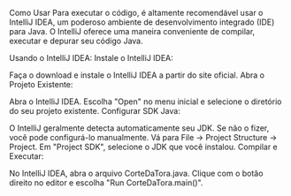 Como Usar
Para executar o código, é altamente recomendável usar o IntelliJ IDEA, um poderoso ambiente de desenvolvimento integrado (IDE) para Java. O IntelliJ oferece uma maneira conveniente de compilar, executar e depurar seu código Java.

Usando o IntelliJ IDEA:
Instale o IntelliJ IDEA:

Faça o download e instale o IntelliJ IDEA a partir do site oficial.
Abra o Projeto Existente:

Abra o IntelliJ IDEA.
Escolha "Open" no menu inicial e selecione o diretório do seu projeto existente.
Configurar SDK Java:

O IntelliJ geralmente detecta automaticamente seu JDK. Se não o fizer, você pode configurá-lo manualmente.
Vá para File -> Project Structure -> Project.
Em "Project SDK", selecione o JDK que você instalou.
Compilar e Executar:

No IntelliJ IDEA, abra o arquivo CorteDaTora.java.
Clique com o botão direito no editor e escolha "Run CorteDaTora.main()".
